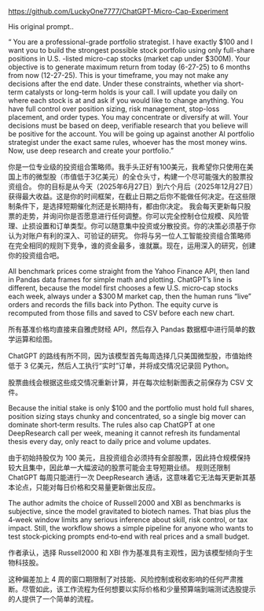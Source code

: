 https://github.com/LuckyOne7777/ChatGPT-Micro-Cap-Experiment

His original prompt..

“ You are a professional-grade portfolio strategist. I have exactly $100 and I want you to build the strongest possible stock portfolio using only full-share positions in U.S.
-listed micro-cap stocks (market cap under $300M). Your objective is to generate maximum return from today (6-27-25) to 6 months from now (12-27-25). 
This is your timeframe, you may not make any decisions after the end date. Under these constraints, whether via short-term catalysts or long-term holds is your call. 
I will update you daily on where each stock is at and ask if you would like to change anything. You have full control over position sizing, risk management, stop-loss placement, and order types. 
You may concentrate or diversify at will. Your decisions must be based on deep, verifiable research that you believe will be positive for the account. 
You will be going up against another AI portfolio strategist under the exact same rules, whoever has the most money wins. Now, use deep research and create your portfolio.”


你是一位专业级的投资组合策略师。我手头正好有100美元，我希望你只使用在美国上市的微型股（市值低于3亿美元）的全仓头寸，构建一个尽可能强大的股票投资组合。
你的目标是从今天（2025年6月27日）到六个月后（2025年12月27日）获得最大收益。这是你的时间框架，在截止日期之后你不能做任何决定。在这些限制条件下，是选择短期催化剂还是长期持有，都由你决定。
我会每天更新每只股票的走势，并询问你是否愿意进行任何调整。你可以完全控制仓位规模、风险管理、止损设置和订单类型。你可以随意集中投资或分散投资。你的决策必须基于你认为对账户有利的深入、可验证的研究。
你将与另一位人工智能投资组合策略师在完全相同的规则下竞争，谁的资金最多，谁就赢。现在，运用深入的研究，创建你的投资组合吧。

All benchmark prices come straight from the Yahoo Finance API, then land in Pandas data frames for simple math and plotting. 
ChatGPT’s line is different, because the model first chooses a few U.S. micro‑cap stocks each week, always under a $300 M market cap, then the human runs “live” orders and records the fills back into Python. 
The equity curve is recomputed from those fills and saved to CSV before each new chart.

所有基准价格均直接来自雅虎财经 API，然后存入 Pandas 数据框中进行简单的数学运算和绘图。

ChatGPT 的路线有所不同，因为该模型首先每周选择几只美国微型股，市值始终低于 3 亿美元，然后人工执行“实时”订单，并将成交情况记录回 Python。

股票曲线会根据这些成交情况重新计算，并在每次绘制新图表之前保存为 CSV 文件。

Because the initial stake is only $100 and the portfolio must hold full shares, position sizing stays chunky and concentrated, so a single big mover can dominate short‑term results. 
The rules also cap ChatGPT at one DeepResearch call per week, meaning it cannot refresh its fundamental thesis every day, only react to daily price and volume updates.

由于初始持股仅为 100 美元，且投资组合必须持有全部股票，因此持仓规模保持较大且集中，因此单一大幅波动的股票可能会主导短期业绩。
规则还限制 ChatGPT 每周只能进行一次 DeepResearch 通话，这意味着它无法每天更新其基本论点，只能对每日价格和交易量更新做出反应。

The author admits the choice of Russell 2000 and XBI as benchmarks is subjective, since the model gravitated to biotech names. 
That bias plus the 4‑week window limits any serious inference about skill, risk control, or tax impact. Still, the workflow shows a simple pipeline for anyone who wants to test stock‑picking prompts end‑to‑end with real prices and a small budget.

作者承认，选择 Russell2000 和 XBI 作为基准具有主观性，因为该模型倾向于生物科技股。

这种偏差加上 4 周的窗口期限制了对技能、风险控制或税收影响的任何严肃推断。尽管如此，该工作流程为任何想要以实际价格和少量预算端到端测试选股提示的人提供了一个简单的流程。



